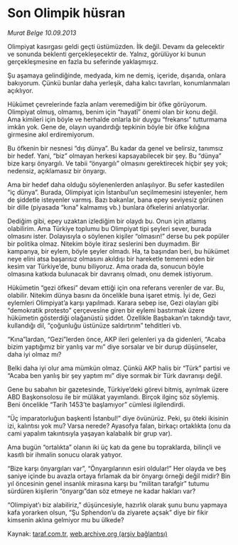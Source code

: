 # Son Olimpik hüsran

*Murat Belge 10.09.2013*

<div class="yazi"><p>Olimpiyat kasırgası geldi geçti üstümüzden. İlk değil. Devamı da gelecektir ve sonunda beklenti gerçekleşecektir de. Yalnız, görülüyor ki bunun gerçekleşmesine en fazla bu seferinde yaklaşmışız.</p>
<p>Şu aşamaya gelindiğinde, medyada, kim ne demiş, içeride, dışarıda, onlara bakıyorum. Çünkü bunlar daha yerleşik, daha kalıcı tavırları, konumlanmaları açıklıyor.</p>
<p>Hükümet çevrelerinde fazla anlam veremediğim bir öfke görüyorum. Olimpiyat olmuş, olmamış, benim için “hayatî” önemi olan bir konu değil. Ama kimileri için böyle ve herhalde onlarla bir duygu “frekansı” tutturmama imkân yok. Gene de, olayın uyandırdığı tepkinin böyle bir öfke kılığına girmesine akıl erdiremiyorum.</p>
<p>Bu öfkenin bir nesnesi “dış dünya”. Bu kadar da genel ve belirsiz, tanımsız bir hedef. Yani, “biz” olmayan herkesi kapsayabilecek bir şey. Bu “dünya” bize karşı önyargılı. Ve tabii “önyargılı” olmasını gerektirecek hiçbir şey yok; nedensiz, açıklamasız bir önyargı.</p>
<p>Ama bir hedef daha olduğu söylenenlerden anlaşılıyor. Bu sefer kastedilen “iç dünya”. Burada, Olimpiyat için İstanbul’un seçilmemesini isteyenler, hem de şiddetle isteyenler varmış. Bazı bakanlar, bana epey seviyesiz görünen bir dille (piyasada “kına” kalmamış vb.) bunlara öfkelerini anlatıyorlar.</p>
<p>Dediğim gibi, epey uzaktan izlediğim bir olaydı bu. Onun için atlamış olabilirim. Ama Türkiye toplumu bu Olimpiyat tipi şeyleri sever, burada olmasını ister. Dolayısıyla o söylenen kişiler “olmasın!” derse bu pek popüler bir politika olmaz. Nitekim böyle itiraz seslerini ben duymadım. Bir kampanya, bir eylem, böyle şeyler olmadı. Ha, ta başından beri, bu hükümet neye elini atsa başarısız olmasını akıldışı bir hareketle temenni eden bir kesim var Türkiye’de, bunu biliyoruz. Ama orada da, sonucun böyle olmasına katkıda bulunacak bir davranış olmadı, onu demek istiyorum.</p>
<p>Hükümetin “gezi öfkesi” devam ettiği için ona referans verenler de var. Bu, olabilir. Nitekim dünya basını da öncelikle buna işaret etmiş. İyi de, Gezi eylemleri Olimpiyat’a karşı yapılmadı. Karara sebep ise, Gezi olayları gibi “demokratik protesto” çerçevesine giren bir eylemi bastırmak üzere hükümetin gösterdiği olağanüstü şiddet. Özellikle Başbakan’ın takındığı tavır, kullandığı dil, “çoğunluğu üstünüze saldırtırım” tehditleri vb.</p>
<p>“Kına”lardan, “Gezi”lerden önce, AKP ileri gelenleri ya da gidenleri, “Acaba bizim yaptığımız bir yanlış var mı” diye sorsalar ve bir durup düşünseler, daha iyi olmaz mı?</p>
<p>Belki daha iyi olur ama mümkün olmaz. Çünkü AKP halis bir “Türk” partisi ve “Acaba ben yanlış bir şey yaptım mı” diye sormak bir Türk davranışı değil.</p>
<p>Gene bu sabahın bir gazetesinde, Türkiye’deki görevi bitmiş, ayrılmak üzere ABD Başkonsolosu ile bir mülâkat yayımlandı. Birçok ilginç söz söylemiş. Beni öncelikle “Tarih 1453’te başlamıyor” cümlesi ilgilendirdi.</p>
<p>“Üç imparatorluğun başkenti İstanbul!” diye övünürüz. Peki, şu öteki ikisinin izi, kalıntısı yok mu? Varsa nerede? Ayasofya falan, birkaçı ortaklıkta (onu da cami yapalım takıntısıyla yaşayan kalabalık bir grup var).</p>
<p>Ama bugün “ortalıkta” olanın iki üç katı da gene bu topraklarda, bilinçli ve kasıtlı bir ihmalin sonucu olarak yatıyor.</p>
<p>“Bize karşı önyargıları var”, “Önyargılarının esiri oldular!” Her olayda ve beş saniye içinde bu avazla ortaya fırlamak da bir önyargı örneği değil midir? Bin yıl öncesinin genel insanlık mirasına karşı bu “militan tarafgir” tutumu sürdüren kişilerin “önyargı”dan söz etmeye ne kadar hakları var?</p>
<p>“Olimpiyat’ı biz alabiliriz,” düşüncesiyle, hazırlık olarak şunu bunu yapmaya kafa yorarken olsun, “Şu Sphendon’u da ziyarete açsak” diye bir fikir kimsenin aklına gelmiyor mu bu ülkede?</p>
</div>

Kaynak: [taraf.com.tr](http://www.taraf.com.tr:80/murat-belge/makale-son-olimpik-husran.htm), [web.archive.org (arşiv bağlantısı)](http://web.archive.org/web/20130912220940/http://www.taraf.com.tr:80/murat-belge/makale-son-olimpik-husran.htm)
